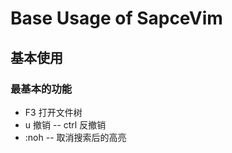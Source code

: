 # Base Usage of SapceVim
## 基本使用  

### 最基本的功能  
* F3 打开文件树 
* u 撤销 -- ctrl 反撤销 
* :noh -- 取消搜索后的高亮
